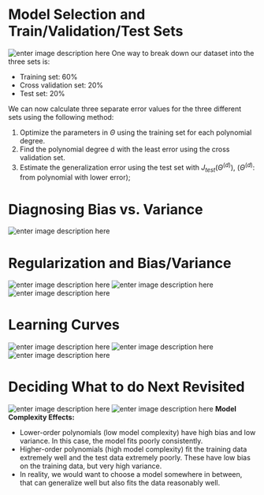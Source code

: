 # Model Selection and Train/Validation/Test Sets
![enter image description here](https://lh3.googleusercontent.com/kJXNYkQLHGG7LbppzjfPDvRv754SnpCynXJlue_hsb7sCurR-5xBMgXUB3LimOG85v0UtV2OF0g)
One way to break down our dataset into the three sets is:

-   Training set: 60%
-   Cross validation set: 20%
-   Test set: 20%

We can now calculate three separate error values for the three different sets using the following method:

1.  Optimize the parameters in $\Theta$ using the training set for each polynomial degree.
2.  Find the polynomial degree d with the least error using the cross validation set.
3.  Estimate the generalization error using the test set with $J_{test}(\Theta^{(d)})$, ($\Theta^{(d)}:$ from polynomial with lower error);
# Diagnosing Bias vs. Variance
![enter image description here](https://lh3.googleusercontent.com/beTGeArw5TayCfVykKOtIg6itLRsC7tMJltl9xoAQHrJPGZsZO65eEV_r1C9iyBOOtSD_kDn_L8)

# Regularization and Bias/Variance
![enter image description here](https://lh3.googleusercontent.com/6dp7_UKdi6l6e8Airrqu7UfQ5wPkgGlWMiAWhDVLewWCGzc7w3jdVjbtEDljP5KQxi9jQS-SrQM)
![enter image description here](https://lh3.googleusercontent.com/BOLkogc0PP_1azr7A1El-AtblGPG_WnTPL7BU9ROSpE4juFK5YbeuVN_mXgPL4KrZKHy0M7uIKE)
![enter image description here](https://lh3.googleusercontent.com/o_RE00gBhg-ZnnFrvRffKED7cxiiZfwgcj6w3Rpj43psUvXKkqhyYOmdh78iBXPuIvUD_KKMTcA)

# Learning Curves

![enter image description here](https://lh3.googleusercontent.com/5QTuKqI_0xoqVhSByFoWDIyuFxHhJKpDr_yQE3IxrUyoZOQ9YvwhZD0HBLcPpotG73HJbWl7KEk)
![enter image description here](https://lh3.googleusercontent.com/pUqXO-7He2IOPL5moAnFo6Gxz3pLrrN1QUYUfcY2L0qFOLeiYRGNnyAdae5WZ3dWPvoiuVBOEOM)
![enter image description here](https://lh3.googleusercontent.com/O7rY_hN8Oc49weUlMwpcGdisrbNU_ikeP1N1U4eGrcfn3WiwI9mEk3PYWIj3kLPugEETopG4pPU)

# Deciding What to do Next Revisited
![enter image description here](https://lh3.googleusercontent.com/H7_wH31HxJ3Z52mN2qcv9GW5sAVtMy95mQWLuHSD1o36NHYSfL2QP5BZbqZYmFBkndGu326MD7g)
![enter image description here](https://lh3.googleusercontent.com/LVYAZhncz2DbmbI9YFlTBS3q0FaG4llT2NY4ZgRkp7PRbe5KGLVim8EKvUOtKSMUP_t0M6-DTN4)
**Model Complexity Effects:**

-   Lower-order polynomials (low model complexity) have high bias and low variance. In this case, the model fits poorly consistently.
-   Higher-order polynomials (high model complexity) fit the training data extremely well and the test data extremely poorly. These have low bias on the training data, but very high variance.
-   In reality, we would want to choose a model somewhere in between, that can generalize well but also fits the data reasonably well.


<!--stackedit_data:
eyJoaXN0b3J5IjpbMTg0ODAzODEzNCw5OTUxOTIwNjYsNzc3Mj
A3MDU4LC0yMDM4NjA1MTkxLC0xNDYxNjY2ODY4LC0xODA3MTQz
MDgzLDE5ODAyODAwMjQsLTUwMzk4NTM3MV19
-->